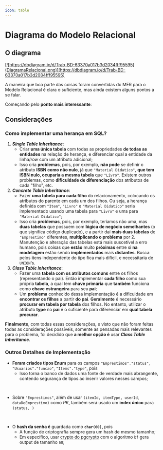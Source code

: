 ```yaml
---
icon: table
---
```


# Diagrama do Modelo Relacional

## O diagrama

[![https://dbdiagram.io/d/Trab-BD-63370a017b3d2034fff95595](DiagramaRelacional.png)](https://dbdiagram.io/d/Trab-BD-63370a017b3d2034fff95595)

A maneira que boa parte das coisas foram convertidas do MER para o Modelo Relacional é clara o suficiente, mas ainda existem alguns pontos a se falar.

Começando pelo **ponto mais interessante**:

## Considerações

### Como implementar uma herança em SQL?

1. **_Single Table Inheritance_**:
   - Criar **uma única tabela** com todas as propriedades **de todas as entidades** na relação de herança, e diferenciar qual a entidade da linha/_row_ com um atributo adicional;
   - Isso cria **problemas**, pois, por exemplo, **não pode** se definir o atributo **ISBN como não nulo**, já que `"Material Didatico"`, **que tem ISBN nulo, ocuparia a mesma tabela** que `"Livro"`. Existem outros problemas, como **dificuldade de diferenciação** dos atributos de cada "filho", etc.
2. **_Concrete Table Inheritance_**:
   - Fazer **uma tabela para cada filho** do relacionamento, colocando os atributos do parente em cada um dos filhos. Ou seja, a herança definida com `"Item"`, `"Livro"` e `"Material Didatico"` seria implementado usando uma tabela para `"Livro"` e uma para `"Material Didatico"`;
   - Isso cria **problemas**, pois, por exemplo, teríamos não uma, mas **duas tabelas** que possuem com **lógica de negócio semelhantes** (o que significa código duplicado), e a partir daí **mais duas tabelas** de `"Emprestimo"` diferentes, **multiplicando o problema** por 2. Manutenção e alteração das tabelas está mais suscetível a erro humano, pois coisas que **estão** muito **próximas** entre si **na modelagem** estão sendo **implementados** mais **distantes**. Busca pelos itens independente do tipo fica mais difícil, e necessitaria de `UNION`'s.
3. **_Class Table Inheritance_**:
   - Fazer uma **tabela com os atributos comuns** entre os filhos (representando o pai). Então implementar **cada filho** como sua própria **tabela**, a qual tem **chave primária** que **também** funciona como **chave estrangeira** para seu **pai**;
   - Um **problema** conhecido dessa implementação é a dificuldade em **encontrar os filhos** a partir **do pai**. **Geralmente** é necessário **procurar em tabela por tabela** dos filhos. No entanto, utilizar o atributo **type** no **pai** é o suficiente para diferenciar em **qual tabela procurar**.

**Finalmente**, com todas essas considerações, e visto que não foram feitas todas as considerações possíveis, somente as pensadas mais relevantes para o problema, foi decidido que **a melhor opção é** usar **_Class Table Inheritance_**.

### Outros Detalhes de Implementação

- **Foram criados tipos Enum** para os campos `"Emprestimos"."status"`, `"Usuarios"."funcao"`, `"Items"."type"`, pois
  - Isso torna o banco de dados uma fonte de verdade mais abrangente, contendo segurança de tipos ao inserir valores nesses campos;

<br/>

- Sobre `"Emprestimos"`, além de usar `(itemId, itemType, userId, dataDeEmprestimo)` como _PK_, também será usado um **index único** para `(status, )`

<br/>

- O **hash da senha é** guardada como **`char(60)`**, pois
  - A função de criptografia sempre gera um hash de mesmo tamanho;
  - Em específico, usar [crypto do pgcrypto](https://www.postgresql.org/docs/current/pgcrypto.html#PGCRYPTO-PASSWORD-HASHING-FUNCS) com o algoritmo `bf` gera output de tamanho `60`;
